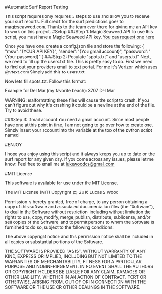 #Automatic Surf Report Testing

This script requires only requires 3 steps to use and allow you to receive your surf reports.
Full credit for the surf predictions goes to magicseaweed.com.  Thanks to the team over there for giving me an API key to work on this project.
#Setup
###Step 1: Magic Seaweed API
To use this script, you must have a Magic Seaweed API key.
[You can request one here](http://magicseaweed.com/developer/api)

Once you have one, create a config.json file and store the following:
{
  "msw":"{YOUR API KEY}",
  "sender":"{You gmail account}",
  "password":"{Your password}"
}
###Step 2: Populate "spots.txt" and "users.txt"
Next, we need to fill up the users.txt file.  This is pretty easy to do.  First we need to find out your providers email to text portal.  For me it's Verizon which uses <yournumber>@vtext.com
Simply add this to users.txt

Now lets fill spots.txt.  Follow this format:
<Magic Seaweed beach id> <Beach name you want in text>

Example for Del Mar (my favorite beach):
3707 Del Mar

WARNING: malformatting these files will cause the script to crash.  If you can't figure out why it's crashing it could be a newline at the end of the file.  Try to avoid these.

###Step 3: Gmail account
You need a gmail account.  Since most people have one at this point in time, I am not going to go over how to create one.  Simply insert your account into the variable at the top of the python script named

#ENJOY

I hope you enjoy using this script and it always keeps you up to date on the surf report for any given day.  If you come across any issues, please let me know.  Feel free to email me at lukewoodcs@gmail.com

#MIT License

This software is available for use under the MIT License.

The MIT License (MIT)
Copyright (c) 2016 Lucas S Wood

Permission is hereby granted, free of charge, to any person obtaining a copy of this software and associated documentation files (the "Software"), to deal in the Software without restriction, including without limitation the rights to use, copy, modify, merge, publish, distribute, sublicense, and/or sell copies of the Software, and to permit persons to whom the Software is furnished to do so, subject to the following conditions:

The above copyright notice and this permission notice shall be included in all copies or substantial portions of the Software.

THE SOFTWARE IS PROVIDED "AS IS", WITHOUT WARRANTY OF ANY KIND, EXPRESS OR IMPLIED, INCLUDING BUT NOT LIMITED TO THE WARRANTIES OF MERCHANTABILITY, FITNESS FOR A PARTICULAR PURPOSE AND NONINFRINGEMENT. IN NO EVENT SHALL THE AUTHORS OR COPYRIGHT HOLDERS BE LIABLE FOR ANY CLAIM, DAMAGES OR OTHER LIABILITY, WHETHER IN AN ACTION OF CONTRACT, TORT OR OTHERWISE, ARISING FROM, OUT OF OR IN CONNECTION WITH THE SOFTWARE OR THE USE OR OTHER DEALINGS IN THE SOFTWARE.
